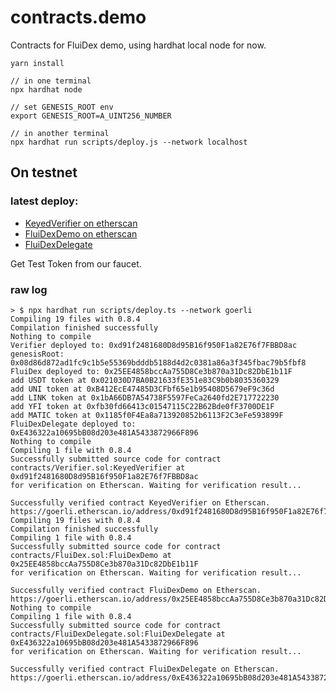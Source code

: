 # contracts.demo

Contracts for FluiDex demo, using hardhat local node for now.

```
yarn install

// in one terminal
npx hardhat node

// set GENESIS_ROOT env
export GENESIS_ROOT=A_UINT256_NUMBER

// in another terminal
npx hardhat run scripts/deploy.js --network localhost
```

## On testnet

### latest deploy:

- [KeyedVerifier on etherscan](https://goerli.etherscan.io/address/0xd91f2481680D8d95B16f950F1a82E76f7FBBD8ac#code)
- [FluiDexDemo on etherscan](https://goerli.etherscan.io/address/0x25EE4858bccAa755D8Ce3b870a31Dc82DbE1b11F#code)
- [FluiDexDelegate](https://goerli.etherscan.io/address/0xE436322a10695bB08d203e481A5433872966F896#code)

Get Test Token from our faucet.

### raw log

```
> $ npx hardhat run scripts/deploy.ts --network goerli
Compiling 19 files with 0.8.4
Compilation finished successfully
Nothing to compile
Verifier deployed to: 0xd91f2481680D8d95B16f950F1a82E76f7FBBD8ac
genesisRoot: 0x08d86d872ad1fc9c1b5e55369bdddb5188d4d2c0381a86a3f345fbac79b5fbf8
FluiDex deployed to: 0x25EE4858bccAa755D8Ce3b870a31Dc82DbE1b11F
add USDT token at 0x021030D7BA0B21633fE351e83C9b0b8035360329
add UNI token at 0xB412EcE47485D3CFbf65e1b95408D5679eF9c36d
add LINK token at 0x1bA66DB7A54738F5597FeCa2640fd2E717722230
add YFI token at 0xfb30fd66413c01547115C22B62Bde0fF3700DE1F
add MATIC token at 0x1185f0F4Ea8a713920852b6113F2C3eFe593899F
FluiDexDelegate deployed to: 0xE436322a10695bB08d203e481A5433872966F896
Nothing to compile
Compiling 1 file with 0.8.4
Successfully submitted source code for contract
contracts/Verifier.sol:KeyedVerifier at 0xd91f2481680D8d95B16f950F1a82E76f7FBBD8ac
for verification on Etherscan. Waiting for verification result...

Successfully verified contract KeyedVerifier on Etherscan.
https://goerli.etherscan.io/address/0xd91f2481680D8d95B16f950F1a82E76f7FBBD8ac#code
Compiling 19 files with 0.8.4
Compilation finished successfully
Compiling 1 file with 0.8.4
Successfully submitted source code for contract
contracts/FluiDex.sol:FluiDexDemo at 0x25EE4858bccAa755D8Ce3b870a31Dc82DbE1b11F
for verification on Etherscan. Waiting for verification result...

Successfully verified contract FluiDexDemo on Etherscan.
https://goerli.etherscan.io/address/0x25EE4858bccAa755D8Ce3b870a31Dc82DbE1b11F#code
Nothing to compile
Compiling 1 file with 0.8.4
Successfully submitted source code for contract
contracts/FluiDexDelegate.sol:FluiDexDelegate at 0xE436322a10695bB08d203e481A5433872966F896
for verification on Etherscan. Waiting for verification result...

Successfully verified contract FluiDexDelegate on Etherscan.
https://goerli.etherscan.io/address/0xE436322a10695bB08d203e481A5433872966F896#code
```

